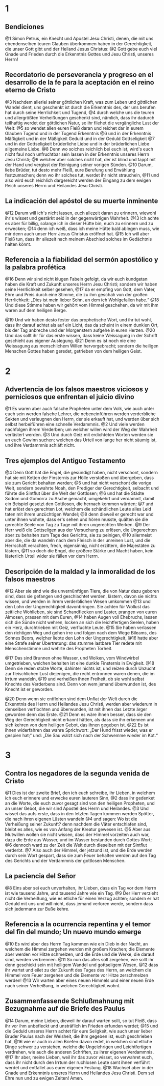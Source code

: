 # 1
## Bendiciones
@1 Simon Petrus, ein Knecht und Apostel Jesu Christi, denen, die mit uns ebendenselben teuren Glauben überkommen haben in der Gerechtigkeit, die unser Gott gibt und der Heiland Jesus Christus:
@2 Gott gebe euch viel Gnade und Frieden durch die Erkenntnis Gottes und Jesu Christi, unseres Herrn!

## Recordatorio de perseverancia y progreso en el desarrollo de la fe para la aceptación en el reino eterno de Cristo
@3 Nachdem allerlei seiner göttlichen Kraft, was zum Leben und göttlichen Wandel dient, uns geschenkt ist durch die Erkenntnis des, der uns berufen hat durch seine Herrlichkeit und Tugend,
@4 durch welche uns die teuren und allergrößten Verheißungen geschenkt sind, nämlich, dass ihr dadurch teilhaftig werdet der göttlichen Natur, so ihr fliehet die vergängliche Lust der Welt:
@5 so wendet allen euren Fleiß daran und reichet dar in eurem Glauben Tugend und in der Tugend Erkenntnis
@6 und in der Erkenntnis Mäßigkeit und in der Mäßigkeit Geduld und in der Geduld Gottseligkeit
@7 und in der Gottseligkeit brüderliche Liebe und in der brüderlichen Liebe allgemeine Liebe.
@8 Denn wo solches reichlich bei euch ist, wird's euch nicht faul noch unfruchtbar sein lassen in der Erkenntnis unseres Herrn Jesu Christi;
@9 welcher aber solches nicht hat, der ist blind und tappt mit der Hand und vergisst der Reinigung seiner vorigen Sünden.
@10 Darum, liebe Brüder, tut desto mehr Fleiß, eure Berufung und Erwählung festzumachen; denn wo ihr solches tut, werdet ihr nicht straucheln,
@11 und also wird euch reichlich dargereicht werden der Eingang zu dem ewigen Reich unseres Herrn und Heilandes Jesu Christi.

## La indicación del apóstol de su muerte inminente
@12 Darum will ich's nicht lassen, euch allezeit daran zu erinnern, wiewohl ihr's wisset und gestärkt seid in der gegenwärtigen Wahrheit.
@13 Ich achte es aber für billig, solange ich in dieser Hütte bin, euch zu erinnern und zu erwecken;
@14 denn ich weiß, dass ich meine Hütte bald ablegen muss, wie mir denn auch unser Herr Jesus Christus eröffnet hat.
@15 Ich will aber Fleiß tun, dass ihr allezeit nach meinem Abschied solches im Gedächtnis halten könnt.

## Referencia a la fiabilidad del sermón apostólico y la palabra profética
@16 Denn wir sind nicht klugen Fabeln gefolgt, da wir euch kundgetan haben die Kraft und Zukunft unseres Herrn Jesu Christi; sondern wir haben seine Herrlichkeit selber gesehen,
@17 da er empfing von Gott, dem Vater, Ehre und Preis durch eine Stimme, die zu ihm geschah von der großen Herrlichkeit: „Dies ist mein lieber Sohn, an dem ich Wohlgefallen habe.“
@18 Und diese Stimme haben wir gehört vom Himmel geschehen, da wir mit ihm waren auf dem heiligen Berge.

@19 Und wir haben desto fester das prophetische Wort, und ihr tut wohl, dass ihr darauf achtet als auf ein Licht, das da scheint in einem dunklen Ort, bis der Tag anbreche und der Morgenstern aufgehe in euren Herzen.
@20 Und das sollt ihr für das erste wissen, dass keine Weissagung in der Schrift geschieht aus eigener Auslegung.
@21 Denn es ist noch nie eine Weissagung aus menschlichem Willen hervorgebracht; sondern die heiligen Menschen Gottes haben geredet, getrieben von dem heiligen Geist.

# 2
## Advertencia de los falsos maestros viciosos y perniciosos que enfrentan el juicio divino
@1 Es waren aber auch falsche Propheten unter dem Volk, wie auch unter euch sein werden falsche Lehrer, die nebeneinführen werden verderbliche Sekten und verleugnen den Herrn, der sie erkauft hat, und werden über sich selbst herbeiführen eine schnelle Verdammnis.
@2 Und viele werden nachfolgen ihrem Verderben; um welcher willen wird der Weg der Wahrheit verlästert werden.
@3 Und durch Geiz mit erdichteten Worten werden sie an euch Gewinn suchen; welchen das Urteil von lange her nicht säumig ist, und ihre Verdammnis schläft nicht.

## Tres ejemplos del Antiguo Testamento
@4 Denn Gott hat die Engel, die gesündigt haben, nicht verschont, sondern hat sie mit Ketten der Finsternis zur Hölle verstoßen und übergeben, dass sie zum Gericht behalten werden;
@5 und hat nicht verschont die vorige Welt, sondern bewahrte Noah, den Prediger der Gerechtigkeit, selbacht und führte die Sintflut über die Welt der Gottlosen;
@6 und hat die Städte Sodom und Gomorra zu Asche gemacht, umgekehrt und verdammt, damit ein Beispiel gesetzt den Gottlosen, die hernach kommen würden;
@7 und hat erlöst den gerechten Lot, welchem die schändlichen Leute alles Leid taten mit ihrem unzüchtigen Wandel;
@8 denn dieweil er gerecht war und unter ihnen wohnte, dass er's sehen und hören musste, quälten sie die gerechte Seele von Tag zu Tage mit ihren ungerechten Werken.
@9 Der Herr weiß die Gottseligen aus der Versuchung zu erlösen, die Ungerechten aber zu behalten zum Tage des Gerichts, sie zu peinigen,
@10 allermeist aber die, die da wandeln nach dem Fleisch in der unreinen Lust, und die Herrschaft verachten, frech, eigensinnig, nicht erzittern, die Majestäten zu lästern,
@11 so doch die Engel, die größere Stärke und Macht haben, kein lästerlich Urteil wider sie fällen vor dem Herrn.

## Descripción de la maldad y la inmoralidad de los falsos maestros
@12 Aber sie sind wie die unvernünftigen Tiere, die von Natur dazu geboren sind, dass sie gefangen und geschlachtet werden, lästern, davon sie nichts wissen, und werden in ihrem verderblichen Wesen umkommen
@13 und den Lohn der Ungerechtigkeit davonbringen. Sie achten für Wollust das zeitliche Wohlleben, sie sind Schandflecken und Laster, prangen von euren Almosen, prassen mit dem Euren,
@14 haben Augen voll Ehebruchs, lassen sich die Sünde nicht wehren, locken an sich die leichtfertigen Seelen, haben ein Herz, durchtrieben mit Geiz, verfluchte Leute.
@15 Sie haben verlassen den richtigen Weg und gehen irre und folgen nach dem Wege Bileams, des Sohnes Beors, welcher liebte den Lohn der Ungerechtigkeit,
@16 hatte aber eine Strafe seiner Übertretung: das stumme lastbare Tier redete mit Menschenstimme und wehrte des Propheten Torheit.

@17 Das sind Brunnen ohne Wasser, und Wolken, vom Windwirbel umgetrieben, welchen behalten ist eine dunkle Finsternis in Ewigkeit.
@18 Denn sie reden stolze Worte, dahinter nichts ist, und reizen durch Unzucht zur fleischlichen Lust diejenigen, die recht entronnen waren denen, die im Irrtum wandeln,
@19 und verheißen ihnen Freiheit, ob sie wohl selbst Knechte des Verderbens sind. Denn von wem jemand überwunden ist, des Knecht ist er geworden.

@20 Denn wenn sie entflohen sind dem Unflat der Welt durch die Erkenntnis des Herrn und Heilandes Jesu Christi, werden aber wiederum in denselben verflochten und überwunden, ist mit ihnen das Letzte ärger geworden denn das Erste.
@21 Denn es wäre ihnen besser, dass sie den Weg der Gerechtigkeit nicht erkannt hätten, als dass sie ihn erkennen und sich kehren von dem heiligen Gebot, das ihnen gegeben ist.
@22 Es ist ihnen widerfahren das wahre Sprichwort: „Der Hund frisst wieder, was er gespien hat;“ und: „Die Sau wälzt sich nach der Schwemme wieder im Kot.“

# 3
## Contra los negadores de la segunda venida de Cristo
@1 Dies ist der zweite Brief, den ich euch schreibe, ihr Lieben, in welchem ich euch erinnere und erwecke euren lauteren Sinn,
@2 dass ihr gedenket an die Worte, die euch zuvor gesagt sind von den heiligen Propheten, und an unser Gebot, die wir sind Apostel des Herrn und Heilandes.
@3 Und wisset das aufs erste, dass in den letzten Tagen kommen werden Spötter, die nach ihren eigenen Lüsten wandeln
@4 und sagen: Wo ist die Verheißung seiner Zukunft? denn nachdem die Väter entschlafen sind, bleibt es alles, wie es von Anfang der Kreatur gewesen ist.
@5 Aber aus Mutwillen wollen sie nicht wissen, dass der Himmel vorzeiten auch war, dazu die Erde aus Wasser, und im Wasser bestanden durch Gottes Wort;
@6 dennoch ward zu der Zeit die Welt durch dieselben mit der Sintflut verderbt.
@7 Also auch der Himmel, der jetzund ist, und die Erde werden durch sein Wort gespart, dass sie zum Feuer behalten werden auf den Tag des Gerichts und der Verdammnis der gottlosen Menschen.

## La paciencia del Señor
@8 Eins aber sei euch unverhalten, ihr Lieben, dass ein Tag vor dem Herrn ist wie tausend Jahre, und tausend Jahre wie ein Tag.
@9 Der Herr verzieht nicht die Verheißung, wie es etliche für einen Verzug achten; sondern er hat Geduld mit uns und will nicht, dass jemand verloren werde, sondern dass sich jedermann zur Buße kehre.

## Referencia a la ocurrencia repentina y el temor del fin del mundo; Un nuevo mundo emerge
@10 Es wird aber des Herrn Tag kommen wie ein Dieb in der Nacht, an welchem die Himmel zergehen werden mit großem Krachen; die Elemente aber werden vor Hitze schmelzen, und die Erde und die Werke, die darauf sind, werden verbrennen.
@11 So nun das alles soll zergehen, wie sollt ihr denn geschickt sein mit heiligem Wandel und gottseligem Wesen,
@12 dass ihr wartet und eilet zu der Zukunft des Tages des Herrn, an welchem die Himmel vom Feuer zergehen und die Elemente vor Hitze zerschmelzen werden!
@13 Wir warten aber eines neuen Himmels und einer neuen Erde nach seiner Verheißung, in welchen Gerechtigkeit wohnt.

## Zusammenfassende Schlußmahnung mit Bezugnahme auf die Briefe des Paulus
@14 Darum, meine Lieben, dieweil ihr darauf warten sollt, so tut Fleiß, dass ihr vor ihm unbefleckt und unsträflich im Frieden erfunden werdet;
@15 und die Geduld unseres Herrn achtet für eure Seligkeit, wie auch unser lieber Bruder Paulus nach der Weisheit, die ihm gegeben ist, euch geschrieben hat,
@16 wie er auch in allen Briefen davon redet, in welchen sind etliche Dinge schwer zu verstehen, welche die Ungelehrigen und Leichtfertigen verdrehen, wie auch die anderen Schriften, zu ihrer eigenen Verdammnis.
@17 Ihr aber, meine Lieben, weil ihr das zuvor wisset, so verwahret euch, dass ihr nicht durch den Irrtum der ruchlosen Leute samt ihnen verführt werdet und entfallet aus eurer eigenen Festung.
@18 Wachset aber in der Gnade und Erkenntnis unseres Herrn und Heilandes Jesu Christi. Dem sei Ehre nun und zu ewigen Zeiten! Amen.